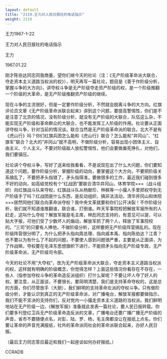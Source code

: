 ```yaml
---
layout: default
title: "2119.王力对人民日报社的电话指示"
weight: 2119
---
```


王力1967-1-22

王力对人民日报社的电话指示

王力

1967.01.22

刚才陈伯达同志同我商量，望你们继今天的社论（注：《无产阶级革命派大联合，夺走资本主义道路当权派的权》），明天再写一篇社论，题目是《善于作阶级分析，掌握斗争的大方向》，讲夺权斗争是无产阶级夺走资产阶级的权，是一个阶级推翻一个阶级的大革命，是无产阶级推翻资产阶级的继续。

现在斗争的主流很好，但是一定要作阶级分析，不然就会脱离斗争的大方向。红旗评论员文章《无产阶级革命派联合起来》讲到这个问题，要提高警惕性，你们是不是注意了北京的情况，没有阶级分析，就没有无产阶级的大联合，队伍这么杂，不能实现无产阶级和革命群众的大联合，也不能发挥工人阶级的作用。社论要从正面讲夺权斗争，针对当前的情况谈。联合当然是无产阶级革命派的联合。北大不是有《虎山行》吗？你们红旗兵团怎么能和《虎山行》联合？怎么能和“井冈山”、“红旗军”联合？北大的“井冈山”就不高明，不做阶级分析，容易出现小团体主义、自由主义、个人主义。不要对阶级敌人放松警惕性，他们会要做垂死挣扎，对他们，我们要镇压。

社论讲个夺权斗争，写好了送来给我看看，不是说现在出了什么大问题，你们要知道这个问题，要作阶级分析，掌握阶级的动向，要掌握这个大方向，不要把阶级关系搞乱了，不要把矛头指错了，矛头指得准，要做很多的工作，最近我们碰到很多不好的动向，如高级党校有个“红战团”要联合清华井冈山，体育学院×××（战斗组织）向红旗战斗队来夺权，红旗战斗队从杨献珍、林枫等一小撮人手里把权夺到无产阶级手了吗？红战团是什么东西，是反动组织，搞非法活动，清华井冈山和体院×××居然同他们联合向革命派夺权？我中央文革就要和你们公开决裂！不作阶级分析，我们就不知道谁推翻谁，联合谁，打倒谁。昨天军事院校把解放军报所有的人赶走，这叫什么夺权？解放军报是毛主席，林彪同志支持的，有意见可以提，可以贴大字报，可他们受了少数坏人的煽动，解放军抓了两个人，释放了军事院校的。“三司”的只要有人捧他，不做阶级分析，这样要把无产阶级阵营搞乱的。现在阶级阵营很分明了，为什么把矛头指向周总理、指向戚本禹、指向陈伯达？江青？也不要以为有什么了不起的问题，不要使人感到问题很严重，主要是从正面讲，为了作战嘛，夺权要在毛泽东思想旗帜下进行，不能把矛头指向无产阶级专政，无产阶级革命派，无产阶级司令部。

今天的社论不用“大夺权”，改为无产阶级革命派大联合，夺走资本主义道路当权派的权，这样就有明确的阶级概念，你觉得怎样？上面这些情况你看存在不存在，一些人（指参加夺权斗争的革命造反派组织）打什么架呢？不要让坏人夺了好人的权。要注意，从正面谈，不要很长，要简明清楚，我们是支持革命夺权的，这是总的方面，你们尽管放手（大胆），我们鲜明的支持革命左派的夺权斗争。只有做阶级分析，才能认识到真正的无产阶级革命派，对广播电台，解放军报都要做指示，我们不能不坚决的支持你们，反对党内一小撮走资本主义道路的当权派。我们鲜明地站在无产阶级一边，《解放军报》准备就此发表一篇社论，要人民日报转载。你们要多刊登红卫兵无产阶级革命造反派的文章，广播电台还要广播广播无产阶级的声音，省市不要随便点名，对彭、陆、罗、杨，毛主席都没让在报纸上点名，你们要让革命的声音充满报纸，社外的革命派同社会的革命派联合起来，办好人民日报。

（最后王力同志答应最近和我们一起座谈如何办好报纸。）

CCRADB

